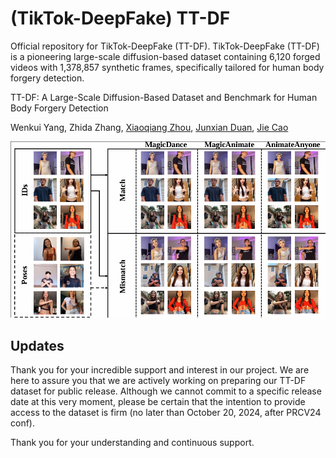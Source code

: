 # (TikTok-DeepFake) TT-DF
Official repository for TikTok-DeepFake (TT-DF). TikTok-DeepFake (TT-DF) is a pioneering large-scale diffusion-based dataset containing 6,120 forged videos with 1,378,857 synthetic frames, specifically tailored for human body forgery detection. 

TT-DF: A Large-Scale Diffusion-Based Dataset and Benchmark for Human Body Forgery Detection

Wenkui Yang, 
Zhida Zhang, 
[Xiaoqiang Zhou](https://scholar.google.com/citations?hl=en&user=Z2BTkNIAAAAJ),
[Junxian Duan](https://scholar.google.com/citations?hl=en&user=Ar_k4v0AAAAJ), 
[Jie Cao](https://scholar.google.com/citations?hl=en&user=lPLM5oMAAAAJ)

![Teaser Image](docs/example1.png "Teaser")


## Updates
Thank you for your incredible support and interest in our project. We are here to assure you that we are actively working on preparing our TT-DF dataset for public release. Although we cannot commit to a specific release date at this very moment, please be certain that the intention to provide access to the dataset is firm (no later than October 20, 2024, after PRCV24 conf). 

Thank you for your understanding and continuous support.  
